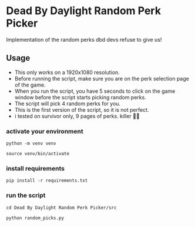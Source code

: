 # Dead By Daylight Random Perk Picker

Implementation of the random perks dbd devs refuse to give us!

## Usage

- This only works on a 1920x1080 resolution.
- Before running the script, make sure you are on the perk selection page of the game.
- When you run the script, you have 5 seconds to click on the game window before the script starts picking random perks.
- The script will pick 4 random perks for you.
- This is the first version of the script, so it is not perfect.
- i tested on survivor only, 9 pages of perks. killer 🤷‍♂️

### activate your environment
```python -m venv venv```

```source venv/bin/activate```

### install requirements
```pip install -r requirements.txt```

### run the script
```cd Dead By Daylight Random Perk Picker/src```

```python random_picks.py``` 

